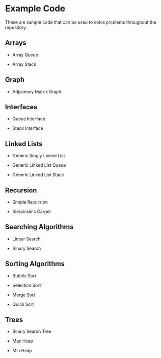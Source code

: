 # Example Code

These are sample code that can be used to solve problems throughout the repository.

## Arrays

- Array Queue

- Array Stack

## Graph

- Adjacency Matrix Graph


## Interfaces

- Queue Interface

- Stack Interface

## Linked Lists

- Generic Singly Linked List

- Generic Linked List Queue

- Generic Linked List Stack

## Recursion

- Simple Recursion

- Sierpinski's Carpet

## Searching Algorithms

- Linear Search

- Binary Search

## Sorting Algorithms

- Bubble Sort

- Selection Sort

- Merge Sort

- Quick Sort

## Trees

- Binary Search Tree

- Max Heap

- Min Heap